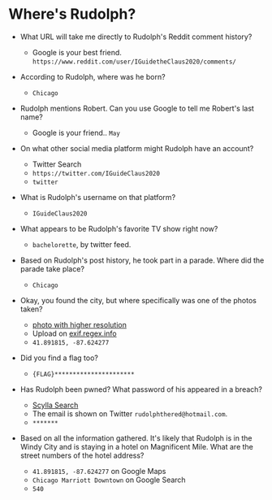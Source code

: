 # Where's Rudolph?

- What URL will take me directly to Rudolph's Reddit comment history?

	- Google is your best friend. `https://www.reddit.com/user/IGuidetheClaus2020/comments/`

- According to Rudolph, where was he born?

	- `Chicago`

- Rudolph mentions Robert.  Can you use Google to tell me Robert's last name?

	- Google is your friend.. `May`

- On what other social media platform might Rudolph have an account?

	- Twitter Search
	- `https://twitter.com/IGuideClaus2020`
	- `twitter`

- What is Rudolph's username on that platform?

	- `IGuideClaus2020`

- What appears to be Rudolph's favorite TV show right now?

	- `bachelorette`, by twitter feed.

- Based on Rudolph's post history, he took part in a parade.  Where did the parade take place?

	- `Chicago`

- Okay, you found the city, but where specifically was one of the photos taken?

	- [photo with higher resolution](https://twitter.com/IGuideClaus2020/status/1331615839318138883)
	- Upload on [exif.regex.info](http://exif.regex.info)
	- `41.891815, -87.624277`

- Did you find a flag too?

	- `{FLAG}**********************`

- Has Rudolph been pwned? What password of his appeared in a breach?

	- [Scylla Search](https://scylla.sh/api)
	- The email is shown on Twitter `rudolphthered@hotmail.com`.
	- `*******`

- Based on all the information gathered.  It's likely that Rudolph is in the Windy City and is staying in a hotel on Magnificent Mile.  What are the street numbers of the hotel address?

	- `41.891815, -87.624277` on Google Maps
	- `Chicago Marriott Downtown` on Google Search
	- `540`
